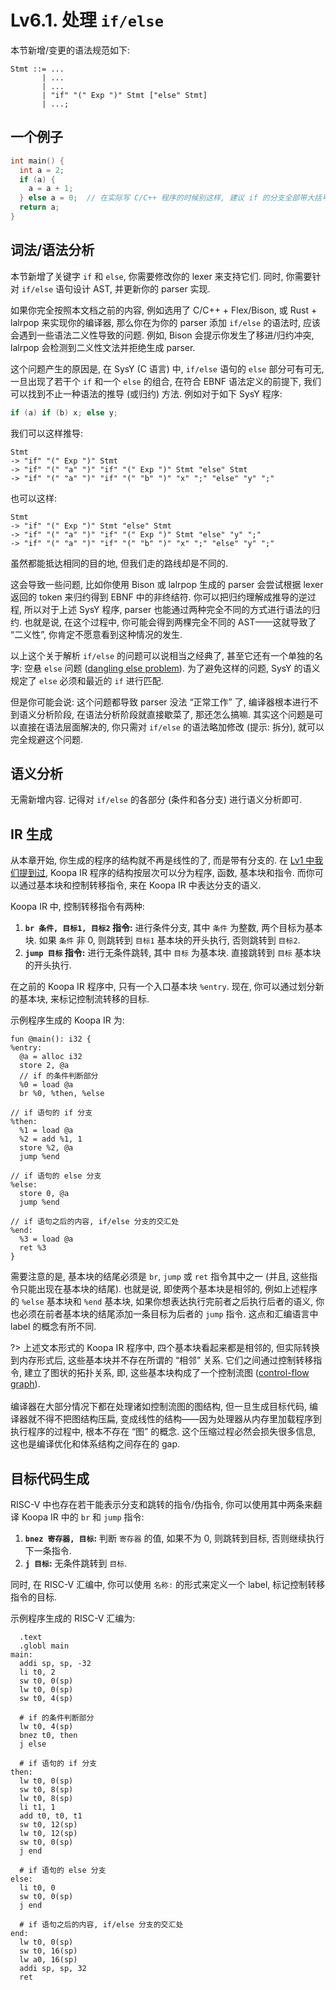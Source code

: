 # Lv6.1. 处理 `if/else`

本节新增/变更的语法规范如下:

```ebnf
Stmt ::= ...
       | ...
       | ...
       | "if" "(" Exp ")" Stmt ["else" Stmt]
       | ...;
```

## 一个例子

```c
int main() {
  int a = 2;
  if (a) {
    a = a + 1;
  } else a = 0;  // 在实际写 C/C++ 程序的时候别这样, 建议 if 的分支全部带大括号
  return a;
}
```

## 词法/语法分析

本节新增了关键字 `if` 和 `else`, 你需要修改你的 lexer 来支持它们. 同时, 你需要针对 `if/else` 语句设计 AST, 并更新你的 parser 实现.

如果你完全按照本文档之前的内容, 例如选用了 C/C++ + Flex/Bison, 或 Rust + lalrpop 来实现你的编译器, 那么你在为你的 parser 添加 `if/else` 的语法时, 应该会遇到一些语法二义性导致的问题. 例如, Bison 会提示你发生了移进/归约冲突, lalrpop 会检测到二义性文法并拒绝生成 parser.

这个问题产生的原因是, 在 SysY (C 语言) 中, `if/else` 语句的 `else` 部分可有可无, 一旦出现了若干个 `if` 和一个 `else` 的组合, 在符合 EBNF 语法定义的前提下, 我们可以找到不止一种语法的推导 (或归约) 方法. 例如对于如下 SysY 程序:

```c
if (a) if (b) x; else y;
```

我们可以这样推导:

```
Stmt
-> "if" "(" Exp ")" Stmt
-> "if" "(" "a" ")" "if" "(" Exp ")" Stmt "else" Stmt
-> "if" "(" "a" ")" "if" "(" "b" ")" "x" ";" "else" "y" ";"
```

也可以这样:

```
Stmt
-> "if" "(" Exp ")" Stmt "else" Stmt
-> "if" "(" "a" ")" "if" "(" Exp ")" Stmt "else" "y" ";"
-> "if" "(" "a" ")" "if" "(" "b" ")" "x" ";" "else" "y" ";"
```

虽然都能抵达相同的目的地, 但我们走的路线却是不同的.

这会导致一些问题, 比如你使用 Bison 或 lalrpop 生成的 parser 会尝试根据 lexer 返回的 token 来归约得到 EBNF 中的非终结符. 你可以把归约理解成推导的逆过程, 所以对于上述 SysY 程序, parser 也能通过两种完全不同的方式进行语法的归约. 也就是说, 在这个过程中, 你可能会得到两棵完全不同的 AST——这就导致了 “二义性”, 你肯定不愿意看到这种情况的发生.

以上这个关于解析 `if/else` 的问题可以说相当之经典了, 甚至它还有一个单独的名字: 空悬 `else` 问题 ([dangling else problem](https://en.wikipedia.org/wiki/Dangling_else)). 为了避免这样的问题, SysY 的语义规定了 `else` 必须和最近的 `if` 进行匹配.

但是你可能会说: 这个问题都导致 parser 没法 “正常工作” 了, 编译器根本进行不到语义分析阶段, 在语法分析阶段就直接歇菜了, 那还怎么搞嘛. 其实这个问题是可以直接在语法层面解决的, 你只需对 `if/else` 的语法略加修改 (提示: 拆分), 就可以完全规避这个问题.

## 语义分析

无需新增内容. 记得对 `if/else` 的各部分 (条件和各分支) 进行语义分析即可.

## IR 生成

从本章开始, 你生成的程序的结构就不再是线性的了, 而是带有分支的. 在 [Lv1 中我们提到过](/lv1-main/ir-gen?id=koopa-ir-基础), Koopa IR 程序的结构按层次可以分为程序, 函数, 基本块和指令. 而你可以通过基本块和控制转移指令, 来在 Koopa IR 中表达分支的语义.

Koopa IR 中, 控制转移指令有两种:

1. **`br 条件, 目标1, 目标2` 指令:** 进行条件分支, 其中 `条件` 为整数, 两个目标为基本块. 如果 `条件` 非 0, 则跳转到 `目标1` 基本块的开头执行, 否则跳转到 `目标2`.
2. **`jump 目标` 指令:** 进行无条件跳转, 其中 `目标` 为基本块. 直接跳转到 `目标` 基本块的开头执行.

在之前的 Koopa IR 程序中, 只有一个入口基本块 `%entry`. 现在, 你可以通过划分新的基本块, 来标记控制流转移的目标.

示例程序生成的 Koopa IR 为:

```koopa
fun @main(): i32 {
%entry:
  @a = alloc i32
  store 2, @a
  // if 的条件判断部分
  %0 = load @a
  br %0, %then, %else

// if 语句的 if 分支
%then:
  %1 = load @a
  %2 = add %1, 1
  store %2, @a
  jump %end

// if 语句的 else 分支
%else:
  store 0, @a
  jump %end

// if 语句之后的内容, if/else 分支的交汇处
%end:
  %3 = load @a
  ret %3
}
```

需要注意的是, 基本块的结尾必须是 `br`, `jump` 或 `ret` 指令其中之一 (并且, 这些指令只能出现在基本块的结尾). 也就是说, 即使两个基本块是相邻的, 例如上述程序的 `%else` 基本块和 `%end` 基本块, 如果你想表达执行完前者之后执行后者的语义, 你也必须在前者基本块的结尾添加一条目标为后者的 `jump` 指令. 这点和汇编语言中 label 的概念有所不同.

?> 上述文本形式的 Koopa IR 程序中, 四个基本块看起来都是相邻的, 但实际转换到内存形式后, 这些基本块并不存在所谓的 “相邻” 关系. 它们之间通过控制转移指令, 建立了图状的拓扑关系, 即, 这些基本块构成了一个控制流图 ([control-flow graph](https://en.wikipedia.org/wiki/Control-flow_graph)).
<br><br>
编译器在大部分情况下都在处理诸如控制流图的图结构, 但一旦生成目标代码, 编译器就不得不把图结构压扁, 变成线性的结构——因为处理器从内存里加载程序到执行程序的过程中, 根本不存在 “图” 的概念. 这个压缩过程必然会损失很多信息, 这也是编译优化和体系结构之间存在的 gap.

## 目标代码生成

RISC-V 中也存在若干能表示分支和跳转的指令/伪指令, 你可以使用其中两条来翻译 Koopa IR 中的 `br` 和 `jump` 指令:

1. **`bnez 寄存器, 目标`:** 判断 `寄存器` 的值, 如果不为 0, 则跳转到目标, 否则继续执行下一条指令.
2. **`j 目标`:** 无条件跳转到 `目标`.

同时, 在 RISC-V 汇编中, 你可以使用 `名称:` 的形式来定义一个 label, 标记控制转移指令的目标.

示例程序生成的 RISC-V 汇编为:

```
  .text
  .globl main
main:
  addi sp, sp, -32
  li t0, 2
  sw t0, 0(sp)
  lw t0, 0(sp)
  sw t0, 4(sp)

  # if 的条件判断部分
  lw t0, 4(sp)
  bnez t0, then
  j else

  # if 语句的 if 分支
then:
  lw t0, 0(sp)
  sw t0, 8(sp)
  lw t0, 8(sp)
  li t1, 1
  add t0, t0, t1
  sw t0, 12(sp)
  lw t0, 12(sp)
  sw t0, 0(sp)
  j end

  # if 语句的 else 分支
else:
  li t0, 0
  sw t0, 0(sp)
  j end

  # if 语句之后的内容, if/else 分支的交汇处
end:
  lw t0, 0(sp)
  sw t0, 16(sp)
  lw a0, 16(sp)
  addi sp, sp, 32
  ret
```
